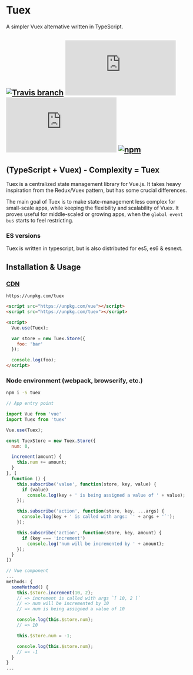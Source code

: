 # Tuex

A simpler Vuex alternative written in TypeScript.

## [![Travis branch](https://img.shields.io/travis/Raiondesu/Tuex/master.svg?style=flat-square)](https://travis-ci.org/Raiondesu/Tuex) ![size](https://badges.herokuapp.com/size/npm/tuex@latest/cjs/index.min.js?style=flat-square) ![size](https://badges.herokuapp.com/size/npm/tuex@latest/cjs/index.min.js?style=flat-square&gzip=true) [![npm](https://img.shields.io/npm/dt/tuex.svg?style=flat-square)](http://npmjs.com/package/tuex)

## (TypeScript + Vuex) - Complexity = Tuex
Tuex is a centralized state management library for Vue.js.
It takes heavy inspiration from the Redux/Vuex pattern, but has some crucial differences.

The main goal of Tuex is to make state-management less complex for small-scale apps, while keeping the flexibility and scalability of Vuex. It proves useful for middle-scaled or growing apps, when the `global event bus` starts to feel restricting.

### ES versions
Tuex is written in typescript, but is also distributed for es5, es6 & esnext.

## Installation & Usage

### [CDN](https://unpkg.com/tuex)

```url
https://unpkg.com/tuex
```

```html
<script src="https://unpkg.com/vue"></script>
<script src="https://unpkg.com/tuex"></script>

<script>
  Vue.use(Tuex);

  var store = new Tuex.Store({
    foo: 'bar'
  });

  console.log(foo);
</script>
```

### Node environment (webpack, browserify, etc.)

```bash
npm i -S tuex
```

```js
// App entry point

import Vue from 'vue'
import Tuex from 'tuex'

Vue.use(Tuex);

const TuexStore = new Tuex.Store({
  num: 0,

  increment(amount) {
    this.num += amount;
  }
}, [
  function () {
    this.subscribe('value', function(store, key, value) {
      if (value)
        console.log(key + ' is being assigned a value of ' + value);
    });

    this.subscribe('action', function(store, key, ...args) {
      console.log(key + ' is called with args: `' + args + '`');
    });

    this.subscribe('action', function(store, key, amount) {
      if (key === 'increment')
        console.log('num will be incremented by ' + amount);
    });
  }
])
```

```js
// Vue component
...
methods: {
  someMethod() {
    this.$store.increment(10, 2);
    // => increment is called with args `[ 10, 2 ]`
    // => num will be incremented by 10
    // => num is being assigned a value of 10

    console.log(this.$store.num);
    // => 10

    this.$store.num = -1;

    console.log(this.$store.num);
    // => -1
  }
}
...
```
